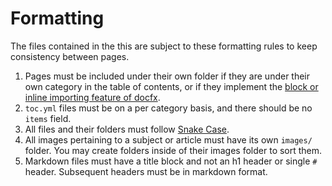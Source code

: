 # Formatting

The files contained in the this are subject to these formatting rules to keep consistency between pages.

1. Pages must be included under their own folder if they are under their own category in the table of contents, or if they implement the [block or inline importing feature of docfx](https://dotnet.github.io/docfx/spec/docfx_flavored_markdown.html#file-inclusion).
2. `toc.yml` files must be on a per category basis, and there should be no `items` field.
3. All files and their folders must follow [Snake Case](https://en.wikipedia.org/wiki/Snake_case).
4. All images pertaining to a subject or article must have its own `images/` folder. You may create folders inside of their images folder to sort them.
5. Markdown files must have a title block and not an h1 header or single `#` header. Subsequent headers must be in markdown format.
